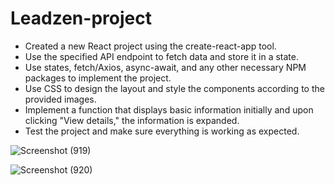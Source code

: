 # Leadzen-project

* Created a new React project using the create-react-app tool.
* Use the specified API endpoint to fetch data and store it in a state.
* Use states, fetch/Axios, async-await, and any other necessary NPM packages to implement the project.
* Use CSS to design the layout and style the components according to the provided images.
* Implement a function that displays basic information initially and upon clicking "View details," the information is expanded.
* Test the project and make sure everything is working as expected.



![Screenshot (919)](https://user-images.githubusercontent.com/96018983/214057388-22a10430-7336-4112-acba-e92e0d9aee0b.png)

![Screenshot (920)](https://user-images.githubusercontent.com/96018983/214057651-4ecacf66-1a4d-4423-89d8-f6fe65500c17.png)
